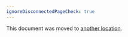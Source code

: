```yaml
---
ignoreDisconnectedPageCheck: true
---
```


This document was moved to [another location](../../team/product-dev/retrospectives/3_5.md).
